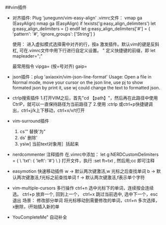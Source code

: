 ##vim插件

- 对齐插件: Plug 'junegunn/vim-easy-align'
    .vimrc文件： 
        vmap ga <Plug>(EasyAlign)
        nmap ga <Plug>(EasyAlign)
        if !exists('g:easy_align_delimiters')
            let g:easy_align_delimiters = {}
        endif
        let g:easy_align_delimiters['#'] = { 'pattern': '#', 'ignore_groups': ['String'] }

  使用： 进入虚拟模式选择需中对齐的行，按<leader>a 激发插件。默认vim的<leader>键是反斜杠, 可在.vimrc文件中用下行进行自定义设置。
    " 定义快捷键的前缀，即<Leader>
    let mapleader=";"
    
  最常用指令
     vipga=  (按=号对齐)
     gaip=

- json插件：plug 'axiaoxin/vim-json-line-format'
  Usage:
  Open a file in Normal mode, move your cursor on the json line, use <leader>pj to show formated json by print it, use <leader>wj could change the text to formatted json.

- ctrlp搜索插件
  1.打开VIM之后，首先"cd 【path】"，然后再在此路径中使用CtrlP，就可以一直保持路径为当前路径了
  2.使用 :ctrlp 或ctrl+p快捷键调出，ctrl+j/k上下移动，ctrl+x/v/t打开
- vim-surround插件
  1. cs'"   替换'为"
  2. ds'    删除'
  3. ysiw]  当前text对象用］括起来
  
- nerdcommenter 注释插件
  在.vimrc中添加：
  let g:NERDCustomDelimiters = {
    \ 'txt': { 'left': '#'}
    \ }
  打开文件，执行  :set ft=txt , 然后用;cc 即可注释

- easymotion 快速移动插件
      <leader><leader>w   -> 默认两次<leader>键激活,w 光标之后查找单词
      <leader><leader>b   -> 默认两次<leader>键激活,f光标之前查找单词
      <leader><leader>f   -> 默认两次<leader>键激活,f表示单个字符
- vim-multiple-cursors 多行操作
     ctrl+n  选中光标下的单词，连续按会连续选。
     ctrl+p 放弃一个, 回到上一个，
     ctrl+x 跳过当前选中, 选中下一个，esc退出
     场景： 修改部分单词
         将光标移动到需要修改的单词，ctrl+n 多次选择， x删除，i开始插入新的单
- YouCompleteMe"  自动补全
